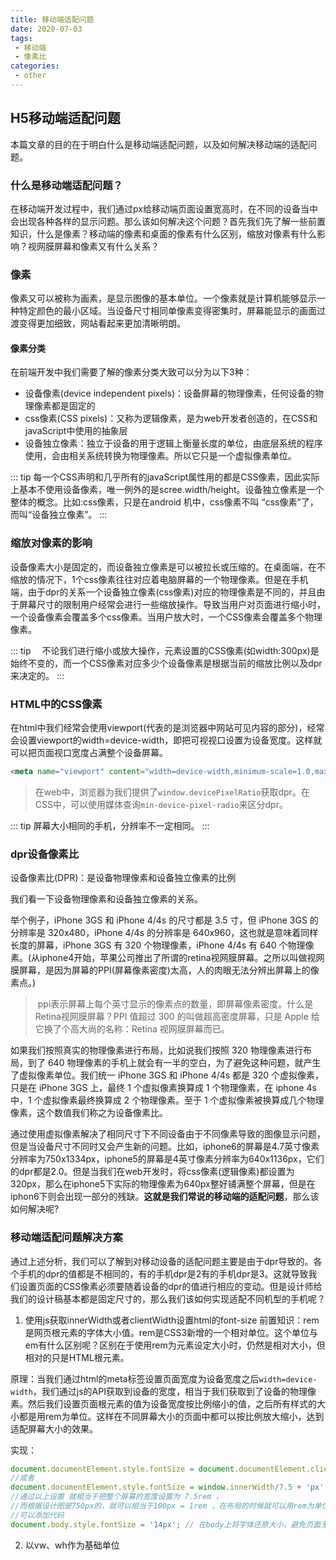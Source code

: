 ```yaml
---
title: 移动端适配问题
date: 2020-07-03
tags:
 - 移动端
 - 像素比
categories: 
 - other
---
```


## H5移动端适配问题
本篇文章的目的在于明白什么是移动端适配问题，以及如何解决移动端的适配问题。

### 什么是移动端适配问题？
在移动端开发过程中，我们通过px给移动端页面设置宽高时，在不同的设备当中会出现各种各样的显示问题。那么该如何解决这个问题？首先我们先了解一些前置知识，什么是像素？移动端的像素和桌面的像素有什么区别，缩放对像素有什么影响？视网膜屏幕和像素又有什么关系？

### 像素
像素又可以被称为画素，是显示图像的基本单位。一个像素就是计算机能够显示一种特定颜色的最小区域。当设备尺寸相同单像素变得密集时，屏幕能显示的画面过渡变得更加细致，网站看起来更加清晰明朗。

#### 像素分类
在前端开发中我们需要了解的像素分类大致可以分为以下3种：
- 设备像素(device independent pixels)：设备屏幕的物理像素，任何设备的物理像素都是固定的
- css像素(CSS pixels)：又称为逻辑像素，是为web开发者创造的，在CSS和javaScript中使用的抽象层
- 设备独立像素：独立于设备的用于逻辑上衡量长度的单位，由底层系统的程序使用，会由相关系统转换为物理像素。所以它只是一个虚拟像素单位。

::: tip
每一个CSS声明和几乎所有的javaScript属性用的都是CSS像素，因此实际上基本不使用设备像素，唯一例外的是scree.width/height。设备独立像素是一个整体的概念。比如:css像素，只是在android 机中，css像素不叫 “css像素”了，而叫“设备独立像素”。
:::

### 缩放对像素的影响
设备像素大小是固定的，而设备独立像素是可以被拉长或压缩的。在桌面端，在不缩放的情况下，1个css像素往往对应着电脑屏幕的一个物理像素。但是在手机端，由于dpr的关系一个设备独立像素(css像素)对应的物理像素是不同的，并且由于屏幕尺寸的限制用户经常会进行一些缩放操作。导致当用户对页面进行缩小时，一个设备像素会覆盖多个css像素。当用户放大时，一个CSS像素会覆盖多个物理像素。

::: tip
　不论我们进行缩小或放大操作，元素设置的CSS像素(如width:300px)是始终不变的，而一个CSS像素对应多少个设备像素是根据当前的缩放比例以及dpr来决定的。
:::

### HTML中的CSS像素
在html中我们经常会使用viewport(代表的是浏览器中网站可见内容的部分)，经常会设置viewport的width=device-width，即把可视视口设置为设备宽度。这样就可以把页面视口宽度占满整个设备屏幕。
``` html
<meta name="viewport" content="width=device-width,minimum-scale=1.0,maximum-scale=1.0,user-scalable=no"/>
```
>在web中，浏览器为我们提供了`window.devicePixelRatio`获取dpr。在CSS中，可以使用媒体查询`min-device-pixel-radio`来区分dpr。

::: tip
屏幕大小相同的手机，分辨率不一定相同。
:::

### dpr设备像素比

设备像素比(DPR)：是设备物理像素和设备独立像素的比例

我们看一下设备物理像素和设备独立像素的关系。

举个例子，iPhone 3GS 和 iPhone 4/4s 的尺寸都是 3.5 寸，但 iPhone 3GS 的分辨率是 320x480，iPhone 4/4s 的分辨率是 640x960，这也就是意味着同样长度的屏幕，iPhone 3GS 有 320 个物理像素，iPhone 4/4s 有 640 个物理像素。(从iphone4开始，苹果公司推出了所谓的retina视网膜屏幕。之所以叫做视网膜屏幕，是因为屏幕的PPI(屏幕像素密度)太高，人的肉眼无法分辨出屏幕上的像素点。)

> ppi表示屏幕上每个英寸显示的像素点的数量，即屏幕像素密度。什么是Retina视网膜屏幕？PPI 值超过 300 的叫做超高密度屏幕，只是 Apple 给它换了个高大尚的名称：Retina 视网膜屏幕而已。

如果我们按照真实的物理像素进行布局，比如说我们按照 320 物理像素进行布局，到了 640 物理像素的手机上就会有一半的空白，为了避免这种问题，就产生了虚拟像素单位。我们统一 iPhone 3GS 和 iPhone 4/4s 都是 320 个虚拟像素，只是在 iPhone 3GS 上，最终 1 个虚拟像素换算成 1 个物理像素，在 iphone 4s 中，1 个虚拟像素最终换算成 2 个物理像素。至于 1 个虚拟像素被换算成几个物理像素，这个数值我们称之为设备像素比。

通过使用虚拟像素解决了相同尺寸下不同设备由于不同像素导致的图像显示问题，但是当设备尺寸不同时又会产生新的问题。比如，iphone6的屏幕是4.7英寸像素分辨率为750x1334px，iphone5的屏幕是4英寸像素分辨率为640x1136px，它们的dpr都是2.0。但是当我们在web开发时，将css像素(逻辑像素)都设置为320px，那么在iphone5下实际的物理像素为640px整好铺满整个屏幕，但是在iphon6下则会出现一部分的残缺。**这就是我们常说的移动端的适配问题**，那么该如何解决呢?

### 移动端适配问题解决方案

通过上述分析，我们可以了解到对移动设备的适配问题主要是由于dpr导致的。各个手机的dpr的值都是不相同的，有的手机dpr是2有的手机dpr是3。这就导致我们设置页面的CSS像素必须要随着设备的dpr的值进行相应的变动。但是设计师给我们的设计稿基本都是固定尺寸的，那么我们该如何实现适配不同机型的手机呢？

1. 使用js获取innerWidth或者clientWidth设置html的font-size
前置知识：rem是网页根元素的字体大小值。rem是CSS3新增的一个相对单位。这个单位与em有什么区别呢？区别在于使用rem为元素设定大小时，仍然是相对大小，但相对的只是HTML根元素。

原理：当我们通过html的meta标签设置页面宽度为设备宽度之后`width=device-width`，我们通过js的API获取到设备的宽度，相当于我们获取到了设备的物理像素。然后我们设置页面根元素的值为设备宽度按比例缩小的值，之后所有样式的大小都是用rem为单位。这样在不同屏幕大小的页面中都可以按比例放大缩小，达到适配屏幕大小的效果。

实现：
```js
document.documentElement.style.fontSize = document.documentElement.clientWidth / 7.5 + 'px';
//或者
document.documentElement.style.fontSize = window.innerWidth/7.5 + 'px';
//通过以上设置 就相当于把整个屏幕的宽度设置为 7.5rem ，
//而根据设计图是750px的，就可以相当于100px = 1rem ，在布局的时候就可以用rem为单位布局,(设计图是其他大小就改为多少)
//可以添加代码
document.body.style.fontSize = '14px'; // 在body上将字体还原大小，避免页面无样式字体超大
```
2. 以vw、wh作为基础单位